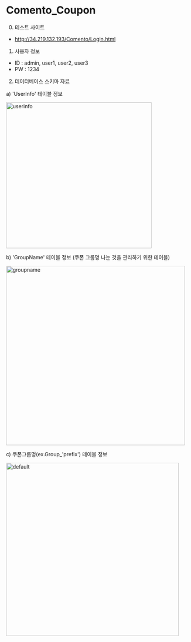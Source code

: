 # Comento_Coupon

0. 테스트 사이트
 - http://34.219.132.193/Comento/Login.html



1. 사용자 정보
 - ID : admin, user1, user2, user3
 - PW : 1234
 

2. 데이터베이스 스키마 자료

 a) 'UserInfo' 테이블 정보
 
 
<img width="397" alt="userinfo" src="https://user-images.githubusercontent.com/30804139/49858869-6c65c500-fe39-11e8-9292-8d2730facb21.png">
 
 



 b) 'GroupName' 테이블 정보 (쿠폰 그룹명 나눈 것을 관리하기 위한 테이블)
 
 
<img width="488" alt="groupname" src="https://user-images.githubusercontent.com/30804139/49858947-a33bdb00-fe39-11e8-86f7-32a5d6b4039a.png">

 
 
 c) 쿠폰그룹명(ex.Group_'prefix') 테이블 정보
 
 
 <img width="471" alt="default" src="https://user-images.githubusercontent.com/30804139/49859043-eb5afd80-fe39-11e8-8b8e-9e8113fd7f67.png">


